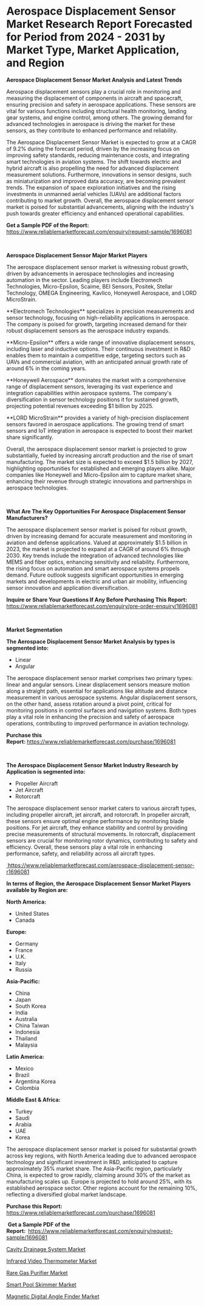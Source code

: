 <p><h1>Aerospace Displacement Sensor Market Research Report Forecasted for Period from 2024 -  2031 by Market Type, Market Application, and Region</h1></p><p><strong>Aerospace Displacement Sensor Market Analysis and Latest Trends</strong></p>
<p><p>Aerospace displacement sensors play a crucial role in monitoring and measuring the displacement of components in aircraft and spacecraft, ensuring precision and safety in aerospace applications. These sensors are vital for various functions including structural health monitoring, landing gear systems, and engine control, among others. The growing demand for advanced technologies in aerospace is driving the market for these sensors, as they contribute to enhanced performance and reliability.</p><p>The Aerospace Displacement Sensor Market is expected to grow at a CAGR of 9.2% during the forecast period, driven by the increasing focus on improving safety standards, reducing maintenance costs, and integrating smart technologies in aviation systems. The shift towards electric and hybrid aircraft is also propelling the need for advanced displacement measurement solutions. Furthermore, innovations in sensor designs, such as miniaturization and improved data accuracy, are becoming prevalent trends. The expansion of space exploration initiatives and the rising investments in unmanned aerial vehicles (UAVs) are additional factors contributing to market growth. Overall, the aerospace displacement sensor market is poised for substantial advancements, aligning with the industry's push towards greater efficiency and enhanced operational capabilities.</p></p>
<p><strong>Get a Sample PDF of the Report:&nbsp;</strong> <a href="https://www.reliablemarketforecast.com/enquiry/request-sample/1696081?utm_campaign=1608&utm_medium=2&utm_source=Github&utm_content=ia&utm_term=19102024&utm_id=aerospace-displacement-sensor">https://www.reliablemarketforecast.com/enquiry/request-sample/1696081</a></p>
<p>&nbsp;</p>
<p><strong>Aerospace Displacement Sensor Major Market Players</strong></p>
<p><p>The aerospace displacement sensor market is witnessing robust growth, driven by advancements in aerospace technologies and increasing automation in the sector. Leading players include Electromech Technologies, Micro-Epsilon, Scaime, BEI Sensors, Positek, Stellar Technology, OMEGA Engineering, Kavlico, Honeywell Aerospace, and LORD MicroStrain.</p><p>**Electromech Technologies** specializes in precision measurements and sensor technology, focusing on high-reliability applications in aerospace. The company is poised for growth, targeting increased demand for their robust displacement sensors as the aerospace industry expands.</p><p>**Micro-Epsilon** offers a wide range of innovative displacement sensors, including laser and inductive options. Their continuous investment in R&D enables them to maintain a competitive edge, targeting sectors such as UAVs and commercial aviation, with an anticipated annual growth rate of around 6% in the coming years.</p><p>**Honeywell Aerospace** dominates the market with a comprehensive range of displacement sensors, leveraging its vast experience and integration capabilities within aerospace systems. The company's diversification in sensor technology positions it for sustained growth, projecting potential revenues exceeding $1 billion by 2025.</p><p>**LORD MicroStrain** provides a variety of high-precision displacement sensors favored in aerospace applications. The growing trend of smart sensors and IoT integration in aerospace is expected to boost their market share significantly.</p><p>Overall, the aerospace displacement sensor market is projected to grow substantially, fueled by increasing aircraft production and the rise of smart manufacturing. The market size is expected to exceed $1.5 billion by 2027, highlighting opportunities for established and emerging players alike. Major companies like Honeywell and Micro-Epsilon aim to capture market share, enhancing their revenue through strategic innovations and partnerships in aerospace technologies.</p></p>
<p>&nbsp;</p>
<p><strong>What Are The Key Opportunities For Aerospace Displacement Sensor Manufacturers?</strong></p>
<p><p>The aerospace displacement sensor market is poised for robust growth, driven by increasing demand for accurate measurement and monitoring in aviation and defense applications. Valued at approximately $1.5 billion in 2023, the market is projected to expand at a CAGR of around 6% through 2030. Key trends include the integration of advanced technologies like MEMS and fiber optics, enhancing sensitivity and reliability. Furthermore, the rising focus on automation and smart aerospace systems propels demand. Future outlook suggests significant opportunities in emerging markets and developments in electric and urban air mobility, influencing sensor innovation and application diversification.</p></p>
<p><strong>Inquire or Share Your Questions If Any Before Purchasing This Report:</strong> <a href="https://www.reliablemarketforecast.com/enquiry/pre-order-enquiry/1696081?utm_campaign=1608&utm_medium=2&utm_source=Github&utm_content=ia&utm_term=19102024&utm_id=aerospace-displacement-sensor">https://www.reliablemarketforecast.com/enquiry/pre-order-enquiry/1696081</a></p>
<p>&nbsp;</p>
<p><strong>Market Segmentation</strong></p>
<p><strong>The Aerospace Displacement Sensor Market Analysis by types is segmented into:</strong></p>
<p><ul><li>Linear</li><li>Angular</li></ul></p>
<p><p>The aerospace displacement sensor market comprises two primary types: linear and angular sensors. Linear displacement sensors measure motion along a straight path, essential for applications like altitude and distance measurement in various aerospace systems. Angular displacement sensors, on the other hand, assess rotation around a pivot point, critical for monitoring positions in control surfaces and navigation systems. Both types play a vital role in enhancing the precision and safety of aerospace operations, contributing to improved performance in aviation technology.</p></p>
<p><strong>Purchase this Report:&nbsp;</strong><a href="https://www.reliablemarketforecast.com/purchase/1696081?utm_campaign=1608&utm_medium=2&utm_source=Github&utm_content=ia&utm_term=19102024&utm_id=aerospace-displacement-sensor">https://www.reliablemarketforecast.com/purchase/1696081</a></p>
<p>&nbsp;</p>
<p><strong>The Aerospace Displacement Sensor Market Industry Research by Application is segmented into:</strong></p>
<p><ul><li>Propeller Aircraft</li><li>Jet Aircraft</li><li>Rotorcraft</li></ul></p>
<p><p>The aerospace displacement sensor market caters to various aircraft types, including propeller aircraft, jet aircraft, and rotorcraft. In propeller aircraft, these sensors ensure optimal engine performance by monitoring blade positions. For jet aircraft, they enhance stability and control by providing precise measurements of structural movements. In rotorcraft, displacement sensors are crucial for monitoring rotor dynamics, contributing to safety and efficiency. Overall, these sensors play a vital role in enhancing performance, safety, and reliability across all aircraft types.</p></p>
<p><a href="https://www.reliablemarketforecast.com/aerospace-displacement-sensor-r1696081?utm_campaign=1608&utm_medium=2&utm_source=Github&utm_content=ia&utm_term=19102024&utm_id=aerospace-displacement-sensor">&nbsp;https://www.reliablemarketforecast.com/aerospace-displacement-sensor-r1696081</a></p>
<p><strong>In terms of Region, the Aerospace Displacement Sensor Market Players available by Region are:</strong></p>
<p>
    <p> <strong> North America: </strong>
        <ul>
            <li>United States</li>
            <li>Canada</li>
        </ul>
        </p> 
    <p> <strong> Europe: </strong>
        <ul>
            <li>Germany</li>
            <li>France</li>
            <li>U.K.</li>
            <li>Italy</li>
            <li>Russia</li>
        </ul>
        </p> 
    <p> <strong> Asia-Pacific: </strong>
        <ul>
            <li>China</li>
            <li>Japan</li>
            <li>South Korea</li>
            <li>India</li>
            <li>Australia</li>
            <li>China Taiwan</li>
            <li>Indonesia</li>
            <li>Thailand</li>
            <li>Malaysia</li>
        </ul>
        </p> 
    <p> <strong> Latin America: </strong>
        <ul>
            <li>Mexico</li>
            <li>Brazil</li>
            <li>Argentina Korea</li>
            <li>Colombia</li>
        </ul>
        </p> 
    <p> <strong> Middle East & Africa: </strong>
        <ul>
            <li>Turkey</li>
            <li>Saudi</li>
            <li>Arabia</li>
            <li>UAE</li>
            <li>Korea</li>
        </ul>
    </p>
    </p>
<p><p>The aerospace displacement sensor market is poised for substantial growth across key regions, with North America leading due to advanced aerospace technology and significant investment in R&D, anticipated to capture approximately 35% market share. The Asia-Pacific region, particularly China, is expected to grow rapidly, claiming around 30% of the market as manufacturing scales up. Europe is projected to hold around 25%, with its established aerospace sector. Other regions account for the remaining 10%, reflecting a diversified global market landscape.</p></p>
<p><strong>Purchase this Report: </strong><a href="https://www.reliablemarketforecast.com/purchase/1696081?utm_campaign=1608&utm_medium=2&utm_source=Github&utm_content=ia&utm_term=19102024&utm_id=aerospace-displacement-sensor">https://www.reliablemarketforecast.com/purchase/1696081</a></p>
<p>&nbsp;<strong>Get a Sample PDF of the Report:&nbsp;&nbsp;</strong><a href="https://www.reliablemarketforecast.com/enquiry/request-sample/1696081?utm_campaign=1608&utm_medium=2&utm_source=Github&utm_content=ia&utm_term=19102024&utm_id=aerospace-displacement-sensor">https://www.reliablemarketforecast.com/enquiry/request-sample/1696081</a></p>
<p><strong></strong></p>
<p><p><a href="https://www.linkedin.com/pulse/cavity-drainage-system-market-research-report-2024-2031-feiic?utm_campaign=1608&utm_medium=2&utm_source=Github&utm_content=ia&utm_term=19102024&utm_id=aerospace-displacement-sensor">Cavity Drainage System Market</a></p><p><a href="https://www.linkedin.com/pulse/infrared-video-thermometer-market-matrix-applications-rpgzc?utm_campaign=1608&utm_medium=2&utm_source=Github&utm_content=ia&utm_term=19102024&utm_id=aerospace-displacement-sensor">Infrared Video Thermometer Market</a></p><p><a href="https://www.linkedin.com/pulse/rare-gas-purifier-industry-insights-report-analyzing-market-geagc?utm_campaign=1608&utm_medium=2&utm_source=Github&utm_content=ia&utm_term=19102024&utm_id=aerospace-displacement-sensor">Rare Gas Purifier Market</a></p><p><a href="https://www.linkedin.com/pulse/smart-pool-skimmer-ecosystem-mapping-innovation-value-chains-74gpc?utm_campaign=1608&utm_medium=2&utm_source=Github&utm_content=ia&utm_term=19102024&utm_id=aerospace-displacement-sensor">Smart Pool Skimmer Market</a></p><p><a href="https://www.linkedin.com/pulse/magnetic-digital-angle-finder-market-navigating-challenges-dmtzc?utm_campaign=1608&utm_medium=2&utm_source=Github&utm_content=ia&utm_term=19102024&utm_id=aerospace-displacement-sensor">Magnetic Digital Angle Finder Market</a></p></p>
